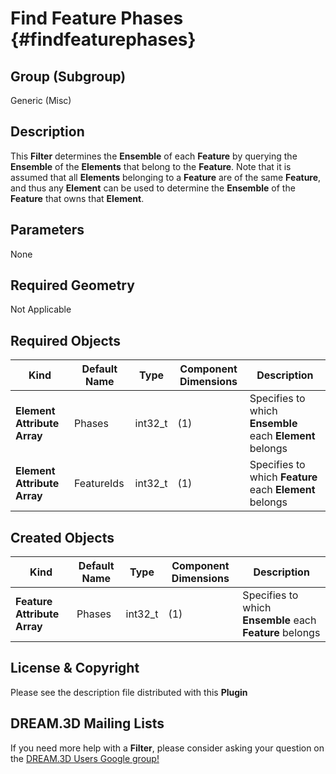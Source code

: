 Find Feature Phases {#findfeaturephases}
=============

## Group (Subgroup) ##
Generic (Misc)

## Description ##
This **Filter** determines the **Ensemble** of each **Feature** by querying the **Ensemble** of the **Elements** that belong to the **Feature**. Note that it is assumed that all **Elements** belonging to a **Feature** are of the same **Feature**, and thus any **Element** can be used to determine the **Ensemble** of the **Feature** that owns that **Element**.

## Parameters ##
None

## Required Geometry ##
Not Applicable

## Required Objects ##
| Kind | Default Name | Type | Component Dimensions | Description |
|------|--------------|-------------|---------|-----|
| **Element Attribute Array** | Phases | int32_t | (1) | Specifies to which **Ensemble** each **Element** belongs |
| **Element Attribute Array** | FeatureIds | int32_t | (1) | Specifies to which **Feature** each **Element** belongs |

## Created Objects ##
| Kind | Default Name | Type | Component Dimensions | Description |
|------|--------------|-------------|---------|-----|
| **Feature Attribute Array** | Phases | int32_t | (1) | Specifies to which **Ensemble** each **Feature** belongs  |


## License & Copyright ##

Please see the description file distributed with this **Plugin**

## DREAM.3D Mailing Lists ##

If you need more help with a **Filter**, please consider asking your question on the [DREAM.3D Users Google group!](https://groups.google.com/forum/?hl=en#!forum/dream3d-users)


